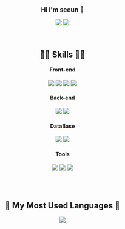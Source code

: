 <div align="center">
  
  ### Hi I'm seeun 🥳

  <a href="https://velog.io/@sennys2" target="_blank"><img src="https://img.shields.io/badge/Velog-20C997?style=flat-square&logo=Velog&logoColor=white"/></a>
  <a href="mailto:annnqkr@gmail.com" target="_blank"><img src="https://img.shields.io/badge/Gmail-EA4335?style=flat-square&logo=Gmail&logoColor=white"/></a>
 
  <br>
  
   ## 🤸‍♀️  Skills 🤸‍♀️ 
  
   #### Front-end  
  <img src="https://img.shields.io/badge/ES6-ffb13b?style=flat&logo=javascript&logoColor=white"/> 
  <img src="https://img.shields.io/badge/React-005571?style=flat&logo=React&logoColor=white"/>
  <img src="https://img.shields.io/badge/Redux-764ABC?style=flat&logo=Redux&logoColor=white"/>
  <img src="https://img.shields.io/badge/Next.js-000000?style=flat&logo=Next.js&logoColor=white"/>


 #### Back-end 
 <img src="https://img.shields.io/badge/Java-007396?style=flat&logo=Java&logoColor=white"/> 
 <img src="https://img.shields.io/badge/SpringBoot-6DB33F?style=flat&logo=Spring&logoColor=white"/>
  
#### DataBase 
<img src="https://img.shields.io/badge/MySql-E6B91E?style=flat&logo=MySql&logoColor=white"/>
<img src="https://img.shields.io/badge/Oracle-F80000?style=flat&logo=Oracle&logoColor=white"/>
  
#### Tools 
<img src="https://img.shields.io/badge/GitHub-333664?style=flat&logo=GitHub&logoColor=white"/>
<img src="https://img.shields.io/badge/Notion-000000?style=flat&logo=Notion&logoColor=white"/>
<img src="https://img.shields.io/badge/Figma-F24E1E?style=flat&logo=Figma&logoColor=white"/>
  
  <br><br>
  
 ## 🚗  My Most Used Languages 🚗 
  
  <a href="https://github.com/Easy-Hwan">
    <img align="center" src="https://github-readme-stats.vercel.app/api/top-langs/?username=seeun214&layout=compact&show_icons=true&show_owner=ture&hide_title=true&theme=nord&hide=Objective%2DC,c,scss,shell,ruby" />
  </a>
</p>
</div>
